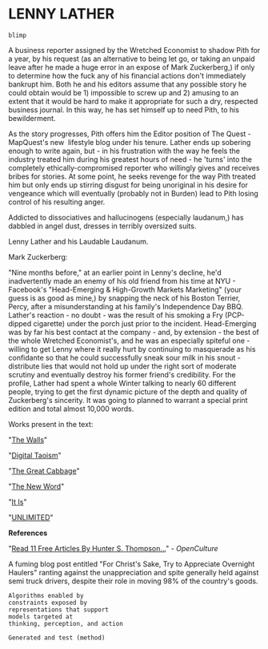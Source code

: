 # LENNY LATHER

`blimp`

A business reporter assigned by the Wretched Economist to shadow Pith for a year, by his request (as an alternative to being let go, or taking an unpaid leave after he made a huge error in an expose of Mark Zuckerberg,) if only to determine how the fuck any of his financial actions don't immediately bankrupt him. Both he and his editors assume that any possible story he could obtain would be 1) impossible to screw up and 2) amusing to an extent that it would be hard to make it appropriate for such a dry, respected business journal. In this way, he has set himself up to need Pith, to his bewilderment.

As the story progresses, Pith offers him the Editor position of The Quest - MapQuest's new  lifestyle blog under his tenure. Lather ends up sobering enough to write again, but - in his frustration with the way he feels the industry treated him during his greatest hours of need - he 'turns' into the completely ethically-compromised reporter who willingly gives and receives bribes for stories. At some point, he seeks revenge for the way Pith treated him but only ends up stirring disgust for being unoriginal in his desire for vengeance which will eventually (probably not in Burden) lead to Pith losing control of his resulting anger.

Addicted to dissociatives and hallucinogens (especially laudanum,) has dabbled in angel dust, dresses in terribly oversized suits.

Lenny Lather and his Laudable Laudanum.

Mark Zuckerberg:

"Nine months before," at an earlier point in Lenny's decline, he'd inadvertently made an enemy of his old friend from his time at NYU - Facebook's "Head-Emerging & High-Growth Markets Marketing" (your guess is as good as mine,) by snapping the neck of his Boston Terrier, Percy, after a misunderstanding at his family's Independence Day BBQ. Lather's reaction - no doubt - was the result of his smoking a Fry (PCP-dipped cigarette) under the porch just prior to the incident. Head-Emerging was by far his best contact at the company - and, by extension - the best of the whole Wretched Economist's, and he was an especially spiteful one - willing to get Lenny where it really hurt by continuing to masquerade as his confidante so that he could successfully sneak sour milk in his snout - distribute lies that would not hold up under the right sort of moderate scrutiny and eventually destroy his former friend's credibility. For the profile, Lather had spent a whole Winter talking to nearly 60 different people, trying to get the first dynamic picture of the depth and quality of Zuckerberg's sincerity. It was going to planned to warrant a special print edition and total almost 10,000 words.

Works present in the text:

"[The Walls](https://www.evernote.com/shard/s36/nl/4017180/8ef519e5-767a-44c9-81ac-218b62b2a5ca)"

"[Digital Taoism](https://www.evernote.com/shard/s36/nl/4017180/54e7e625-bde8-49a9-8f31-4ccc92723ce3)"

"[The Great Cabbage](https://www.evernote.com/shard/s36/nl/4017180/bf2e0099-e4c0-4ac3-afdd-740c79397d27)"

"[The New Word](https://www.evernote.com/shard/s36/nl/4017180/d485c2e8-c192-457c-91d6-4dcfb5aea809)"

"[It Is](https://www.evernote.com/shard/s36/nl/4017180/b1d3b625-3e7d-4ef9-b08c-e6208bbf2582)"

"[UNLIMITED](https://www.evernote.com/shard/s36/nl/4017180/0bbb021f-5c76-48c5-b51f-4265162a508c)"

**References**

"[Read 11 Free Articles By Hunter S. Thompson...](http://www.openculture.com/2013/12/read-10-free-articles-by-hunter-s-thompson.html)" - _OpenCulture_

A fuming blog post entitled "For Christ's Sake, Try to Appreciate Overnight Haulers" ranting against the unappreciation and spite generally held against semi truck drivers, despite their role in moving 98% of the country's goods.

```
Algorithms enabled by
constraints exposed by
representations that support
models targeted at
thinking, perception, and action

Generated and test (method)
```
